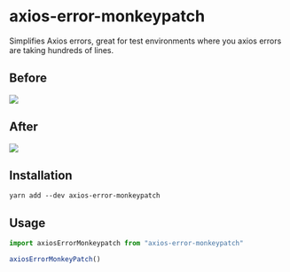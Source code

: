 # axios-error-monkeypatch

Simplifies Axios errors, great for test environments where you axios errors are taking hundreds of lines.

## Before

![](https://user-images.githubusercontent.com/1910070/180016819-07e6b12c-0e2c-49c9-80ca-ba741b79caf8.png)

## After

![](https://user-images.githubusercontent.com/1910070/180016609-6693509d-269f-4b64-ad8b-3e81b28f3e2e.png)

## Installation

`yarn add --dev axios-error-monkeypatch`

## Usage

```ts
import axiosErrorMonkeypatch from "axios-error-monkeypatch"

axiosErrorMonkeyPatch()
```

